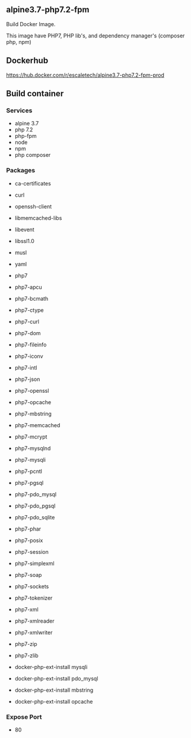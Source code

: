 ## alpine3.7-php7.2-fpm ##

Build Docker Image.

This image have PHP7, PHP lib's, and dependency manager's (composer php, npm)

## Dockerhub ##
https://hub.docker.com/r/escaletech/alpine3.7-php7.2-fpm-prod


## Build container ##

### Services ###
- alpine 3.7
- php 7.2
- php-fpm
- node
- npm
- php composer

### Packages ###
- ca-certificates
- curl
- openssh-client
- libmemcached-libs
- libevent
- libssl1.0
- musl
- yaml
- php7
- php7-apcu
- php7-bcmath
- php7-ctype
- php7-curl
- php7-dom
- php7-fileinfo
- php7-iconv
- php7-intl
- php7-json
- php7-openssl
- php7-opcache
- php7-mbstring
- php7-memcached
- php7-mcrypt
- php7-mysqlnd
- php7-mysqli
- php7-pcntl
- php7-pgsql
- php7-pdo_mysql
- php7-pdo_pgsql
- php7-pdo_sqlite
- php7-phar
- php7-posix
- php7-session
- php7-simplexml
- php7-soap
- php7-sockets
- php7-tokenizer
- php7-xml
- php7-xmlreader
- php7-xmlwriter
- php7-zip
- php7-zlib

- docker-php-ext-install mysqli
- docker-php-ext-install pdo_mysql
- docker-php-ext-install mbstring
- docker-php-ext-install opcache

### Expose Port ###
- 80
